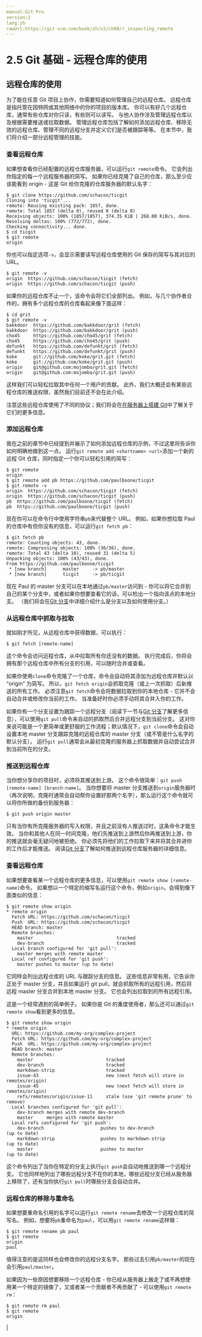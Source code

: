 ```yaml
---
manual:Git Pro
version:2
lang:zh
rawUrl:https://git-scm.com/book/zh/v2/ch00/r_inspecting_remote
---
```



# 2.5 Git 基础 - 远程仓库的使用

## 远程仓库的使用<a name="r_remote_repos"></a>


为了能在任意 Git 项目上协作，你需要知道如何管理自己的远程仓库。 远程仓库是指托管在因特网或其他网络中的你的项目的版本库。 你可以有好几个远程仓库，通常有些仓库对你只读，有些则可以读写。 与他人协作涉及管理远程仓库以及根据需要推送或拉取数据。 管理远程仓库包括了解如何添加远程仓库、移除无效的远程仓库、管理不同的远程分支并定义它们是否被跟踪等等。 在本节中，我们将介绍一部分远程管理的技能。



### 查看远程仓库<a name="_查看远程仓库"></a>


如果想查看你已经配置的远程仓库服务器，可以运行`git remote`命令。 它会列出你指定的每一个远程服务器的简写。 如果你已经克隆了自己的仓库，那么至少应该能看到 origin - 这是 Git 给你克隆的仓库服务器的默认名字：



```
$ git clone https://github.com/schacon/ticgit
Cloning into 'ticgit'...
remote: Reusing existing pack: 1857, done.
remote: Total 1857 (delta 0), reused 0 (delta 0)
Receiving objects: 100% (1857/1857), 374.35 KiB | 268.00 KiB/s, done.
Resolving deltas: 100% (772/772), done.
Checking connectivity... done.
$ cd ticgit
$ git remote
origin
```




你也可以指定选项`-v`，会显示需要读写远程仓库使用的 Git 保存的简写与其对应的 URL。



```
$ git remote -v
origin	https://github.com/schacon/ticgit (fetch)
origin	https://github.com/schacon/ticgit (push)
```




如果你的远程仓库不止一个，该命令会将它们全部列出。 例如，与几个协作者合作的，拥有多个远程仓库的仓库看起来像下面这样：



```
$ cd grit
$ git remote -v
bakkdoor  https://github.com/bakkdoor/grit (fetch)
bakkdoor  https://github.com/bakkdoor/grit (push)
cho45     https://github.com/cho45/grit (fetch)
cho45     https://github.com/cho45/grit (push)
defunkt   https://github.com/defunkt/grit (fetch)
defunkt   https://github.com/defunkt/grit (push)
koke      git://github.com/koke/grit.git (fetch)
koke      git://github.com/koke/grit.git (push)
origin    git@github.com:mojombo/grit.git (fetch)
origin    git@github.com:mojombo/grit.git (push)
```




这样我们可以轻松拉取其中任何一个用户的贡献。 此外，我们大概还会有某些远程仓库的推送权限，虽然我们目前还不会在此介绍。




注意这些远程仓库使用了不同的协议；我们将会在[在服务器上搭建 Git](%607 "")中了解关于它们的更多信息。




### 添加远程仓库<a name="_添加远程仓库"></a>


我在之前的章节中已经提到并展示了如何添加远程仓库的示例，不过这里将告诉你如何明确地做到这一点。 运行`git remote add <shortname> <url>`添加一个新的远程 Git 仓库，同时指定一个你可以轻松引用的简写：



```
$ git remote
origin
$ git remote add pb https://github.com/paulboone/ticgit
$ git remote -v
origin	https://github.com/schacon/ticgit (fetch)
origin	https://github.com/schacon/ticgit (push)
pb	https://github.com/paulboone/ticgit (fetch)
pb	https://github.com/paulboone/ticgit (push)
```




现在你可以在命令行中使用字符串`pb`来代替整个 URL。 例如，如果你想拉取 Paul 的仓库中有但你没有的信息，可以运行`git fetch pb`：



```
$ git fetch pb
remote: Counting objects: 43, done.
remote: Compressing objects: 100% (36/36), done.
remote: Total 43 (delta 10), reused 31 (delta 5)
Unpacking objects: 100% (43/43), done.
From https://github.com/paulboone/ticgit
 * [new branch]      master     -> pb/master
 * [new branch]      ticgit     -> pb/ticgit
```




现在 Paul 的 master 分支可以在本地通过`pb/master`访问到 - 你可以将它合并到自己的某个分支中，或者如果你想要查看它的话，可以检出一个指向该点的本地分支。 （我们将会在[Git 分支](%591 "")中详细介绍什么是分支以及如何使用分支。）




### 从远程仓库中抓取与拉取<a name="r_fetching_and_pulling"></a>


就如刚才所见，从远程仓库中获得数据，可以执行：



```
$ git fetch [remote-name]
```




这个命令会访问远程仓库，从中拉取所有你还没有的数据。 执行完成后，你将会拥有那个远程仓库中所有分支的引用，可以随时合并或查看。




如果你使用`clone`命令克隆了一个仓库，命令会自动将其添加为远程仓库并默认以 “origin” 为简写。 所以，`git fetch origin`会抓取克隆（或上一次抓取）后新推送的所有工作。 必须注意`git fetch`命令会将数据拉取到你的本地仓库 - 它并不会自动合并或修改你当前的工作。 当准备好时你必须手动将其合并入你的工作。




如果你有一个分支设置为跟踪一个远程分支（阅读下一节与[Git 分支](%591 "")了解更多信息），可以使用`git pull`命令来自动的抓取然后合并远程分支到当前分支。 这对你来说可能是一个更简单或更舒服的工作流程；默认情况下，`git clone`命令会自动设置本地 master 分支跟踪克隆的远程仓库的 master 分支（或不管是什么名字的默认分支）。 运行`git pull`通常会从最初克隆的服务器上抓取数据并自动尝试合并到当前所在的分支。




### 推送到远程仓库<a name="r_pushing_remotes"></a>


当你想分享你的项目时，必须将其推送到上游。 这个命令很简单：`git push [remote-name] [branch-name]`。 当你想要将 master 分支推送到`origin`服务器时（再次说明，克隆时通常会自动帮你设置好那两个名字），那么运行这个命令就可以将你所做的备份到服务器：



```
$ git push origin master
```




只有当你有所克隆服务器的写入权限，并且之前没有人推送过时，这条命令才能生效。 当你和其他人在同一时间克隆，他们先推送到上游然后你再推送到上游，你的推送就会毫无疑问地被拒绝。 你必须先将他们的工作拉取下来并将其合并进你的工作后才能推送。 阅读[Git 分支](%591 "")了解如何推送到远程仓库服务器的详细信息。




### 查看远程仓库<a name="r_inspecting_remote"></a>


如果想要查看某一个远程仓库的更多信息，可以使用`git remote show [remote-name]`命令。 如果想以一个特定的缩写名运行这个命令，例如`origin`，会得到像下面类似的信息：



```
$ git remote show origin
* remote origin
  Fetch URL: https://github.com/schacon/ticgit
  Push  URL: https://github.com/schacon/ticgit
  HEAD branch: master
  Remote branches:
    master                               tracked
    dev-branch                           tracked
  Local branch configured for 'git pull':
    master merges with remote master
  Local ref configured for 'git push':
    master pushes to master (up to date)
```




它同样会列出远程仓库的 URL 与跟踪分支的信息。 这些信息非常有用，它告诉你正处于 master 分支，并且如果运行 git pull，就会抓取所有的远程引用，然后将远程 master 分支合并到本地 master 分支。 它也会列出拉取到的所有远程引用。




这是一个经常遇到的简单例子。 如果你是 Git 的重度使用者，那么还可以通过`git remote show`看到更多的信息。



```
$ git remote show origin
* remote origin
  URL: https://github.com/my-org/complex-project
  Fetch URL: https://github.com/my-org/complex-project
  Push  URL: https://github.com/my-org/complex-project
  HEAD branch: master
  Remote branches:
    master                           tracked
    dev-branch                       tracked
    markdown-strip                   tracked
    issue-43                         new (next fetch will store in remotes/origin)
    issue-45                         new (next fetch will store in remotes/origin)
    refs/remotes/origin/issue-11     stale (use 'git remote prune' to remove)
  Local branches configured for 'git pull':
    dev-branch merges with remote dev-branch
    master     merges with remote master
  Local refs configured for 'git push':
    dev-branch                     pushes to dev-branch                     (up to date)
    markdown-strip                 pushes to markdown-strip                 (up to date)
    master                         pushes to master                         (up to date)
```




这个命令列出了当你在特定的分支上执行`git push`会自动地推送到哪一个远程分支。 它也同样地列出了哪些远程分支不在你的本地，哪些远程分支已经从服务器上移除了，还有当你执行`git pull`时哪些分支会自动合并。




### 远程仓库的移除与重命名<a name="_远程仓库的移除与重命名"></a>


如果想要重命名引用的名字可以运行`git remote rename`去修改一个远程仓库的简写名。 例如，想要将`pb`重命名为`paul`，可以用`git remote rename`这样做：



```
$ git remote rename pb paul
$ git remote
origin
paul
```




值得注意的是这同样也会修改你的远程分支名字。 那些过去引用`pb/master`的现在会引用`paul/master`。




如果因为一些原因想要移除一个远程仓库 - 你已经从服务器上搬走了或不再想使用某一个特定的镜像了，又或者某一个贡献者不再贡献了 - 可以使用`git remote rm`：



```
$ git remote rm paul
$ git remote
origin
```



|


